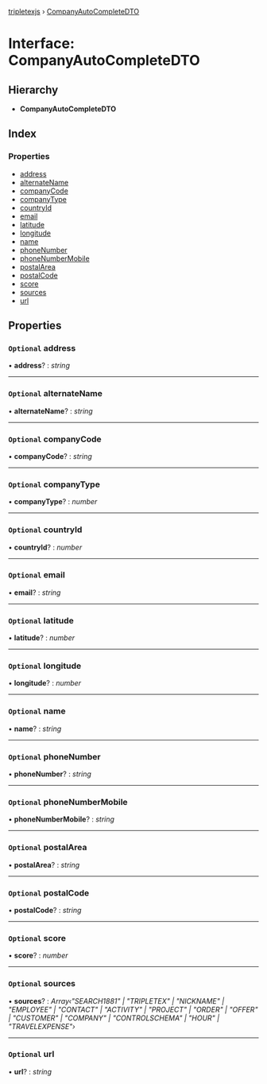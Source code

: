 [tripletexjs](../README.md) › [CompanyAutoCompleteDTO](companyautocompletedto.md)

# Interface: CompanyAutoCompleteDTO

## Hierarchy

* **CompanyAutoCompleteDTO**

## Index

### Properties

* [address](companyautocompletedto.md#optional-address)
* [alternateName](companyautocompletedto.md#optional-alternatename)
* [companyCode](companyautocompletedto.md#optional-companycode)
* [companyType](companyautocompletedto.md#optional-companytype)
* [countryId](companyautocompletedto.md#optional-countryid)
* [email](companyautocompletedto.md#optional-email)
* [latitude](companyautocompletedto.md#optional-latitude)
* [longitude](companyautocompletedto.md#optional-longitude)
* [name](companyautocompletedto.md#optional-name)
* [phoneNumber](companyautocompletedto.md#optional-phonenumber)
* [phoneNumberMobile](companyautocompletedto.md#optional-phonenumbermobile)
* [postalArea](companyautocompletedto.md#optional-postalarea)
* [postalCode](companyautocompletedto.md#optional-postalcode)
* [score](companyautocompletedto.md#optional-score)
* [sources](companyautocompletedto.md#optional-sources)
* [url](companyautocompletedto.md#optional-url)

## Properties

### `Optional` address

• **address**? : *string*

___

### `Optional` alternateName

• **alternateName**? : *string*

___

### `Optional` companyCode

• **companyCode**? : *string*

___

### `Optional` companyType

• **companyType**? : *number*

___

### `Optional` countryId

• **countryId**? : *number*

___

### `Optional` email

• **email**? : *string*

___

### `Optional` latitude

• **latitude**? : *number*

___

### `Optional` longitude

• **longitude**? : *number*

___

### `Optional` name

• **name**? : *string*

___

### `Optional` phoneNumber

• **phoneNumber**? : *string*

___

### `Optional` phoneNumberMobile

• **phoneNumberMobile**? : *string*

___

### `Optional` postalArea

• **postalArea**? : *string*

___

### `Optional` postalCode

• **postalCode**? : *string*

___

### `Optional` score

• **score**? : *number*

___

### `Optional` sources

• **sources**? : *Array‹"SEARCH1881" | "TRIPLETEX" | "NICKNAME" | "EMPLOYEE" | "CONTACT" | "ACTIVITY" | "PROJECT" | "ORDER" | "OFFER" | "CUSTOMER" | "COMPANY" | "CONTROLSCHEMA" | "HOUR" | "TRAVELEXPENSE"›*

___

### `Optional` url

• **url**? : *string*
